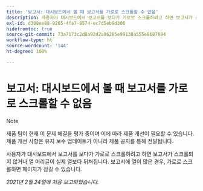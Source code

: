 ```yaml
---
title: '보고서: 대시보드에서 볼 때 보고서를 가로로 스크롤할 수 없음'
description: 사용자가 대시보드에서 보고서를 보다가 가로로 스크롤하려고 하면 보고서가 스크롤되지 않거나 열 머리글이 실제 열보다 뒤쳐집니다. 보고서에 열이 많은 경우, 가로로 스크롤하면 페이지가 잠길 수 있습니다.
exl-id: d308ee88-9265-4fa7-8574-ec7d5eb9d306
hidefromtoc: true
source-git-commit: 73a7173c2d8a92d2a06285e99138a555e8687894
workflow-type: ht
source-wordcount: '144'
ht-degree: 100%

---
```


# 보고서: 대시보드에서 볼 때 보고서를 가로로 스크롤할 수 없음

>[!NOTE]
>
>제품 팀이 현재 이 문제 해결을 평가 중이며 이에 따라 제품 개선이 필요할 수 있습니다. 제품 개선 사항은 유지 보수 업데이트가 아니라 제품 공지를 통해 전달됩니다.

사용자가 대시보드에서 보고서를 보다가 가로로 스크롤하려고 하면 보고서가 스크롤되지 않거나 열 머리글이 실제 열보다 뒤쳐집니다. 보고서에 열이 많은 경우, 가로로 스크롤하면 페이지가 잠길 수 있습니다.

_2021년 2월 24일에 처음 보고되었습니다._
